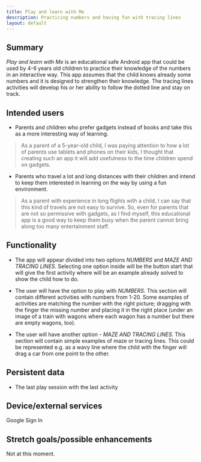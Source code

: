 ```yaml
---
title: Play and learn with Me
description: Practicing numbers and having fun with tracing lines
layout: default
---
```


## Summary

_Play and learn with Me_ is an educational safe Android app that could be used by 4-6 years old children to practice their knowledge of the numbers in an interactive way. This app assumes that the child knows already some numbers and it is designed to strengthen their knowledge. The tracing lines activities will develop his or her ability to follow the dotted line and stay on track.  

## Intended users

 * Parents and children who prefer gadgets instead of books and take this as a more interesting way of learning.
 
> As a parent of a 5-year-old child, I was paying attention to how a lot of parents use tablets and phones on their kids, I thought that creating such an app it will add usefulness to the time children spend on gadgets.

* Parents who travel a lot and long distances with their children and intend to keep them interested in learning on the way by using a fun environment.

> As a parent with experience in long flights with a child, I can say that this kind of travels are not easy to survive. So, even for parents that are not so permissive with gadgets, as I find myself, this educational app is a good way to keep them busy when the parent cannot bring along too many entertainment staff.

## Functionality

* The app will appear divided into two options _NUMBERS_ and _MAZE AND TRACING LINES_. Selecting one option inside will be the button start that will give the first activity where will be an example already solved to show the child how to do.

* The user will have the option to play with _NUMBERS_. This section will contain different activities with numbers from 1-20. Some examples of activities are matching the number with the right picture; dragging with the finger the missing number and placing it in the right place (under an image of a train with wagons where each wagon has a number but there are empty wagons, too). 

* The user will have another option - _MAZE AND TRACING LINES_. This section will contain simple examples of maze or tracing lines. This could be represented e.g. as a wavy line where the child with the finger will drag a car from one point to the other. 


## Persistent data

* The last play session with the last activity
    
## Device/external services

Google Sign In

## Stretch goals/possible enhancements 

Not at this moment. 

